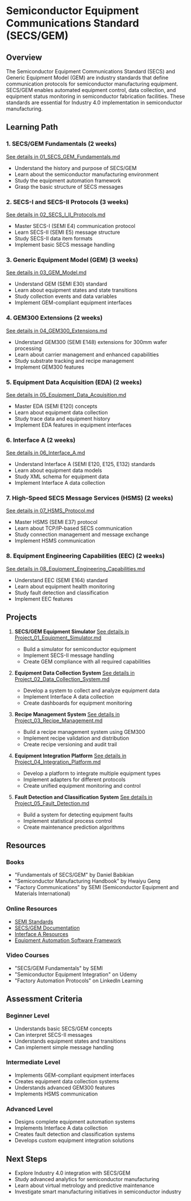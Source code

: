 # Semiconductor Equipment Communications Standard (SECS/GEM)

## Overview
The Semiconductor Equipment Communications Standard (SECS) and Generic Equipment Model (GEM) are industry standards that define communication protocols for semiconductor manufacturing equipment. SECS/GEM enables automated equipment control, data collection, and equipment status monitoring in semiconductor fabrication facilities. These standards are essential for Industry 4.0 implementation in semiconductor manufacturing.

## Learning Path

### 1. SECS/GEM Fundamentals (2 weeks)
[See details in 01_SECS_GEM_Fundamentals.md](01_SECS_GEM/01_SECS_GEM_Fundamentals.md)
- Understand the history and purpose of SECS/GEM
- Learn about the semiconductor manufacturing environment
- Study the equipment automation framework
- Grasp the basic structure of SECS messages

### 2. SECS-I and SECS-II Protocols (3 weeks)
[See details in 02_SECS_I_II_Protocols.md](01_SECS_GEM/02_SECS_I_II_Protocols.md)
- Master SECS-I (SEMI E4) communication protocol
- Learn SECS-II (SEMI E5) message structure
- Study SECS-II data item formats
- Implement basic SECS message handling

### 3. Generic Equipment Model (GEM) (3 weeks)
[See details in 03_GEM_Model.md](01_SECS_GEM/03_GEM_Model.md)
- Understand GEM (SEMI E30) standard
- Learn about equipment states and state transitions
- Study collection events and data variables
- Implement GEM-compliant equipment interfaces

### 4. GEM300 Extensions (2 weeks)
[See details in 04_GEM300_Extensions.md](01_SECS_GEM/04_GEM300_Extensions.md)
- Understand GEM300 (SEMI E148) extensions for 300mm wafer processing
- Learn about carrier management and enhanced capabilities
- Study substrate tracking and recipe management
- Implement GEM300 features

### 5. Equipment Data Acquisition (EDA) (2 weeks)
[See details in 05_Equipment_Data_Acquisition.md](01_SECS_GEM/05_Equipment_Data_Acquisition.md)
- Master EDA (SEMI E120) concepts
- Learn about equipment data collection
- Study trace data and equipment history
- Implement EDA features in equipment interfaces

### 6. Interface A (2 weeks)
[See details in 06_Interface_A.md](01_SECS_GEM/06_Interface_A.md)
- Understand Interface A (SEMI E120, E125, E132) standards
- Learn about equipment data models
- Study XML schema for equipment data
- Implement Interface A data collection

### 7. High-Speed SECS Message Services (HSMS) (2 weeks)
[See details in 07_HSMS_Protocol.md](01_SECS_GEM/07_HSMS_Protocol.md)
- Master HSMS (SEMI E37) protocol
- Learn about TCP/IP-based SECS communication
- Study connection management and message exchange
- Implement HSMS communication

### 8. Equipment Engineering Capabilities (EEC) (2 weeks)
[See details in 08_Equipment_Engineering_Capabilities.md](01_SECS_GEM/08_Equipment_Engineering_Capabilities.md)
- Understand EEC (SEMI E164) standard
- Learn about equipment health monitoring
- Study fault detection and classification
- Implement EEC features

## Projects

1. **SECS/GEM Equipment Simulator**
   [See details in Project_01_Equipment_Simulator.md](01_SECS_GEM/Project_01_Equipment_Simulator.md)
   - Build a simulator for semiconductor equipment
   - Implement SECS-II message handling
   - Create GEM compliance with all required capabilities

2. **Equipment Data Collection System**
   [See details in Project_02_Data_Collection_System.md](01_SECS_GEM/Project_02_Data_Collection_System.md)
   - Develop a system to collect and analyze equipment data
   - Implement Interface A data collection
   - Create dashboards for equipment monitoring

3. **Recipe Management System**
   [See details in Project_03_Recipe_Management.md](01_SECS_GEM/Project_03_Recipe_Management.md)
   - Build a recipe management system using GEM300
   - Implement recipe validation and distribution
   - Create recipe versioning and audit trail

4. **Equipment Integration Platform**
   [See details in Project_04_Integration_Platform.md](01_SECS_GEM/Project_04_Integration_Platform.md)
   - Develop a platform to integrate multiple equipment types
   - Implement adapters for different protocols
   - Create unified equipment monitoring and control

5. **Fault Detection and Classification System**
   [See details in Project_05_Fault_Detection.md](01_SECS_GEM/Project_05_Fault_Detection.md)
   - Build a system for detecting equipment faults
   - Implement statistical process control
   - Create maintenance prediction algorithms

## Resources

### Books
- "Fundamentals of SECS/GEM" by Daniel Babikian
- "Semiconductor Manufacturing Handbook" by Hwaiyu Geng
- "Factory Communications" by SEMI (Semiconductor Equipment and Materials International)

### Online Resources
- [SEMI Standards](https://www.semi.org/en/products-services/standards)
- [SECS/GEM Documentation](https://www.semi.org/en/standards/semistandards/secs-gem-standards)
- [Interface A Resources](https://www.semi.org/en/standards/semistandards/interface-a)
- [Equipment Automation Software Framework](https://www.semi.org/en/standards/semistandards/easf)

### Video Courses
- "SECS/GEM Fundamentals" by SEMI
- "Semiconductor Equipment Integration" on Udemy
- "Factory Automation Protocols" on LinkedIn Learning

## Assessment Criteria

### Beginner Level
- Understands basic SECS/GEM concepts
- Can interpret SECS-II messages
- Understands equipment states and transitions
- Can implement simple message handling

### Intermediate Level
- Implements GEM-compliant equipment interfaces
- Creates equipment data collection systems
- Understands advanced GEM300 features
- Implements HSMS communication

### Advanced Level
- Designs complete equipment automation systems
- Implements Interface A data collection
- Creates fault detection and classification systems
- Develops custom equipment integration solutions

## Next Steps
- Explore Industry 4.0 integration with SECS/GEM
- Study advanced analytics for semiconductor manufacturing
- Learn about virtual metrology and predictive maintenance
- Investigate smart manufacturing initiatives in semiconductor industry
